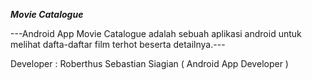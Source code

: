 ***Movie Catalogue***

---Android App Movie Catalogue adalah sebuah aplikasi android untuk melihat dafta-daftar film terhot beserta detailnya.---

Developer :
Roberthus Sebastian Siagian ( Android App Developer )
